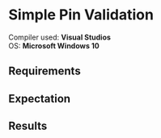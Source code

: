 # Simple Pin Validation

Compiler used: **Visual Studios**
<br />
OS: **Microsoft Windows 10**

## Requirements

## Expectation

## Results
